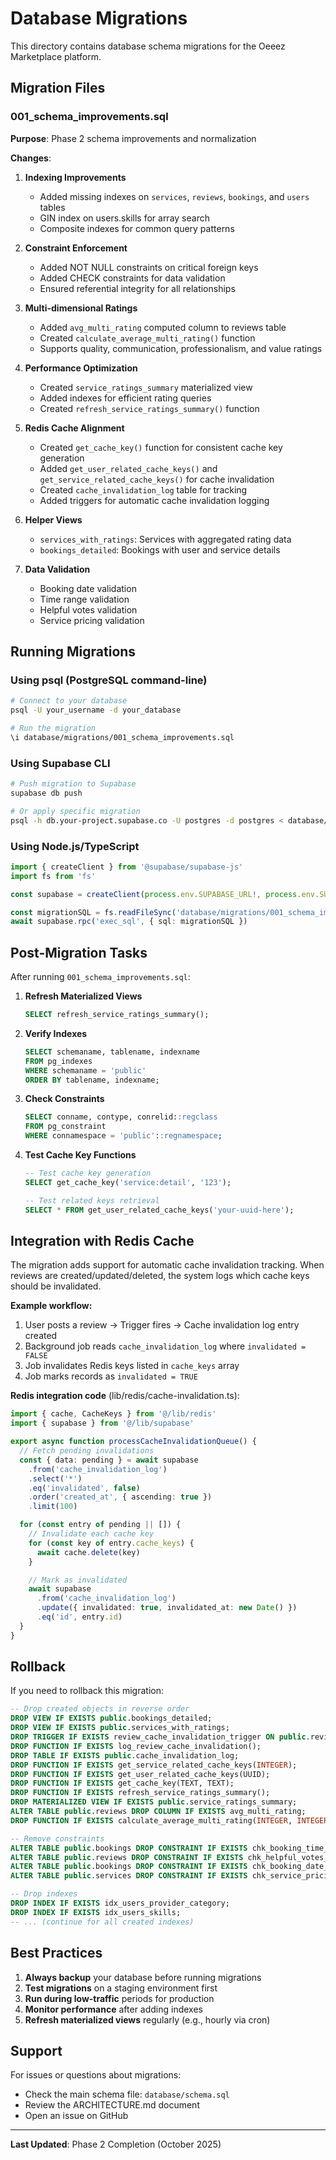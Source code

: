 # Database Migrations

This directory contains database schema migrations for the Oeeez Marketplace platform.

## Migration Files

### 001_schema_improvements.sql

**Purpose**: Phase 2 schema improvements and normalization

**Changes**:
1. **Indexing Improvements**
   - Added missing indexes on `services`, `reviews`, `bookings`, and `users` tables
   - GIN index on users.skills for array search
   - Composite indexes for common query patterns

2. **Constraint Enforcement**
   - Added NOT NULL constraints on critical foreign keys
   - Added CHECK constraints for data validation
   - Ensured referential integrity for all relationships

3. **Multi-dimensional Ratings**
   - Added `avg_multi_rating` computed column to reviews table
   - Created `calculate_average_multi_rating()` function
   - Supports quality, communication, professionalism, and value ratings

4. **Performance Optimization**
   - Created `service_ratings_summary` materialized view
   - Added indexes for efficient rating queries
   - Created `refresh_service_ratings_summary()` function

5. **Redis Cache Alignment**
   - Created `get_cache_key()` function for consistent cache key generation
   - Added `get_user_related_cache_keys()` and `get_service_related_cache_keys()` for cache invalidation
   - Created `cache_invalidation_log` table for tracking
   - Added triggers for automatic cache invalidation logging

6. **Helper Views**
   - `services_with_ratings`: Services with aggregated rating data
   - `bookings_detailed`: Bookings with user and service details

7. **Data Validation**
   - Booking date validation
   - Time range validation
   - Helpful votes validation
   - Service pricing validation

## Running Migrations

### Using psql (PostgreSQL command-line)

```bash
# Connect to your database
psql -U your_username -d your_database

# Run the migration
\i database/migrations/001_schema_improvements.sql
```

### Using Supabase CLI

```bash
# Push migration to Supabase
supabase db push

# Or apply specific migration
psql -h db.your-project.supabase.co -U postgres -d postgres < database/migrations/001_schema_improvements.sql
```

### Using Node.js/TypeScript

```typescript
import { createClient } from '@supabase/supabase-js'
import fs from 'fs'

const supabase = createClient(process.env.SUPABASE_URL!, process.env.SUPABASE_KEY!)

const migrationSQL = fs.readFileSync('database/migrations/001_schema_improvements.sql', 'utf-8')
await supabase.rpc('exec_sql', { sql: migrationSQL })
```

## Post-Migration Tasks

After running `001_schema_improvements.sql`:

1. **Refresh Materialized Views**
   ```sql
   SELECT refresh_service_ratings_summary();
   ```

2. **Verify Indexes**
   ```sql
   SELECT schemaname, tablename, indexname 
   FROM pg_indexes 
   WHERE schemaname = 'public'
   ORDER BY tablename, indexname;
   ```

3. **Check Constraints**
   ```sql
   SELECT conname, contype, conrelid::regclass 
   FROM pg_constraint 
   WHERE connamespace = 'public'::regnamespace;
   ```

4. **Test Cache Key Functions**
   ```sql
   -- Test cache key generation
   SELECT get_cache_key('service:detail', '123');
   
   -- Test related keys retrieval
   SELECT * FROM get_user_related_cache_keys('your-uuid-here');
   ```

## Integration with Redis Cache

The migration adds support for automatic cache invalidation tracking. When reviews are created/updated/deleted, the system logs which cache keys should be invalidated.

**Example workflow:**

1. User posts a review → Trigger fires → Cache invalidation log entry created
2. Background job reads `cache_invalidation_log` where `invalidated = FALSE`
3. Job invalidates Redis keys listed in `cache_keys` array
4. Job marks records as `invalidated = TRUE`

**Redis integration code** (lib/redis/cache-invalidation.ts):

```typescript
import { cache, CacheKeys } from '@/lib/redis'
import { supabase } from '@/lib/supabase'

export async function processCacheInvalidationQueue() {
  // Fetch pending invalidations
  const { data: pending } = await supabase
    .from('cache_invalidation_log')
    .select('*')
    .eq('invalidated', false)
    .order('created_at', { ascending: true })
    .limit(100)

  for (const entry of pending || []) {
    // Invalidate each cache key
    for (const key of entry.cache_keys) {
      await cache.delete(key)
    }

    // Mark as invalidated
    await supabase
      .from('cache_invalidation_log')
      .update({ invalidated: true, invalidated_at: new Date() })
      .eq('id', entry.id)
  }
}
```

## Rollback

If you need to rollback this migration:

```sql
-- Drop created objects in reverse order
DROP VIEW IF EXISTS public.bookings_detailed;
DROP VIEW IF EXISTS public.services_with_ratings;
DROP TRIGGER IF EXISTS review_cache_invalidation_trigger ON public.reviews;
DROP FUNCTION IF EXISTS log_review_cache_invalidation();
DROP TABLE IF EXISTS public.cache_invalidation_log;
DROP FUNCTION IF EXISTS get_service_related_cache_keys(INTEGER);
DROP FUNCTION IF EXISTS get_user_related_cache_keys(UUID);
DROP FUNCTION IF EXISTS get_cache_key(TEXT, TEXT);
DROP FUNCTION IF EXISTS refresh_service_ratings_summary();
DROP MATERIALIZED VIEW IF EXISTS public.service_ratings_summary;
ALTER TABLE public.reviews DROP COLUMN IF EXISTS avg_multi_rating;
DROP FUNCTION IF EXISTS calculate_average_multi_rating(INTEGER, INTEGER, INTEGER, INTEGER);

-- Remove constraints
ALTER TABLE public.bookings DROP CONSTRAINT IF EXISTS chk_booking_time_valid;
ALTER TABLE public.reviews DROP CONSTRAINT IF EXISTS chk_helpful_votes_positive;
ALTER TABLE public.bookings DROP CONSTRAINT IF EXISTS chk_booking_date_valid;
ALTER TABLE public.services DROP CONSTRAINT IF EXISTS chk_service_pricing;

-- Drop indexes
DROP INDEX IF EXISTS idx_users_provider_category;
DROP INDEX IF EXISTS idx_users_skills;
-- ... (continue for all created indexes)
```

## Best Practices

1. **Always backup** your database before running migrations
2. **Test migrations** on a staging environment first
3. **Run during low-traffic** periods for production
4. **Monitor performance** after adding indexes
5. **Refresh materialized views** regularly (e.g., hourly via cron)

## Support

For issues or questions about migrations:
- Check the main schema file: `database/schema.sql`
- Review the ARCHITECTURE.md document
- Open an issue on GitHub

---

**Last Updated**: Phase 2 Completion (October 2025)
